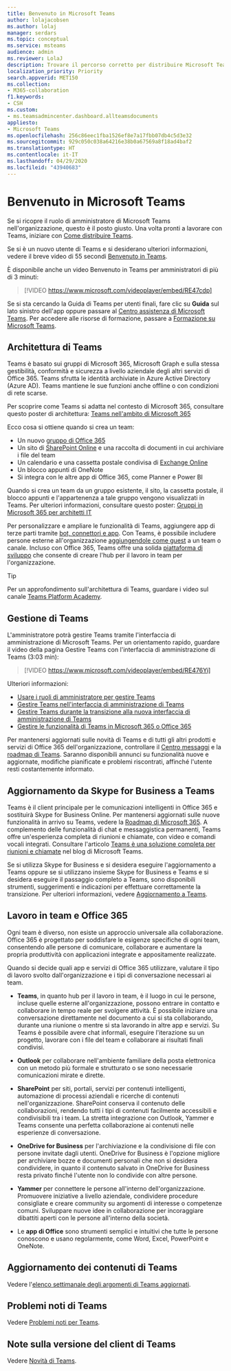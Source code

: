 ```yaml
---
title: Benvenuto in Microsoft Teams
author: lolajacobsen
ms.author: lolaj
manager: serdars
ms.topic: conceptual
ms.service: msteams
audience: admin
ms.reviewer: LolaJ
description: Trovare il percorso corretto per distribuire Microsoft Teams nell'organizzazione. Altre informazioni sull'infrastruttura e l'utilizzo di Teams con Office 365.
localization_priority: Priority
search.appverid: MET150
ms.collection:
- M365-collaboration
f1.keywords:
- CSH
ms.custom:
- ms.teamsadmincenter.dashboard.allteamsdocuments
appliesto:
- Microsoft Teams
ms.openlocfilehash: 256c86eec1fba1526ef8e7a17fbb07db4c5d3e32
ms.sourcegitcommit: 929c050c038a64216e38b0a67569a8f18ad4baf2
ms.translationtype: HT
ms.contentlocale: it-IT
ms.lasthandoff: 04/29/2020
ms.locfileid: "43940683"
---
```

# <a name="welcome-to-microsoft-teams"></a>Benvenuto in Microsoft Teams
Se si ricopre il ruolo di amministratore di Microsoft Teams nell'organizzazione, questo è il posto giusto. Una volta pronti a lavorare con Teams, iniziare con [Come distribuire Teams](How-to-roll-out-teams.md).

Se si è un nuovo utente di Teams e si desiderano ulteriori informazioni, vedere il breve video di 55 secondi [Benvenuto in Teams](https://www.youtube.com/embed/s3aQV3T0D6c).

È disponibile anche un video Benvenuto in Teams per amministratori di più di 3 minuti:

> [!VIDEO https://www.microsoft.com/videoplayer/embed/RE47cdp]

Se si sta cercando la Guida di Teams per utenti finali, fare clic su **Guida** sul lato sinistro dell'app oppure passare al [Centro assistenza di Microsoft Teams](https://support.office.com/teams). Per accedere alle risorse di formazione, passare a [Formazione su Microsoft Teams](training-microsoft-teams-landing-page.md). 

## <a name="teams-architecture"></a>Architettura di Teams

Teams è basato sui gruppi di Microsoft 365, Microsoft Graph e sulla stessa gestibilità, conformità e sicurezza a livello aziendale degli altri servizi di Office 365. Teams sfrutta le identità archiviate in Azure Active Directory (Azure AD). Teams mantiene le sue funzioni anche offline o con condizioni di rete scarse.

Per scoprire come Teams si adatta nel contesto di Microsoft 365, consultare questo poster di architettura: [Teams nell'ambito di Microsoft 365](teams-architecture-solutions-posters.md#teams-as-part-of-microsoft-365)

Ecco cosa si ottiene quando si crea un team:
- Un nuovo [gruppo di Office 365](office-365-groups.md)
- Un sito di [SharePoint Online](sharepoint-onedrive-interact.md) e una raccolta di documenti in cui archiviare i file del team
- Un calendario e una cassetta postale condivisa di [Exchange Online](exchange-teams-interact.md)
- Un blocco appunti di OneNote
- Si integra con le altre app di Office 365, come Planner e Power BI

Quando si crea un team da un gruppo esistente, il sito, la cassetta postale, il blocco appunti e l'appartenenza a tale gruppo vengono visualizzati in Teams. Per ulteriori informazioni, consultare questo poster: [Gruppi in Microsoft 365 per architetti IT](teams-architecture-solutions-posters.md#groups-in-microsoft-365)

Per personalizzare e ampliare le funzionalità di Teams, aggiungere app di terze parti tramite [bot, connettori e app](deploy-apps-microsoft-teams-landing-page.md). Con Teams, è possibile includere persone esterne all'organizzazione [aggiungendole come guest](guest-access.md) a un team o canale. Incluso con Office 365, Teams offre una solida [piattaforma di sviluppo](https://docs.microsoft.com/microsoftteams/platform) che consente di creare l'hub per il lavoro in team per l'organizzazione. 

> [!TIP]
> Per un approfondimento sull'architettura di Teams, guardare i video sul canale [Teams Platform Academy](https://aka.ms/TeamsPlatformAcademy).


## <a name="managing-teams"></a>Gestione di Teams

L'amministratore potrà gestire Teams tramite l'interfaccia di amministrazione di Microsoft Teams. Per un orientamento rapido, guardare il video della pagina Gestire Teams con l'interfaccia di amministrazione di Teams (3:03 min):

> [!VIDEO https://www.microsoft.com/videoplayer/embed/RE476Yi]

Ulteriori informazioni:

- [Usare i ruoli di amministratore per gestire Teams](using-admin-roles.md)
- [Gestire Teams nell'interfaccia di amministrazione di Teams](manage-teams-skypeforbusiness-admin-center.md)
- [Gestire Teams durante la transizione alla nuova interfaccia di amministrazione di Teams](manage-teams-in-modern-portal.md)
- [Gestire le funzionalità di Teams in Microsoft 365 o Office 365](enable-features-office-365.md)

Per mantenersi aggiornati sulle novità di Teams e di tutti gli altri prodotti e servizi di Office 365 dell'organizzazione, controllare il [Centro messaggi](https://admin.microsoft.com/AdminPortal/Home#/MessageCenter) e la [roadmap di Teams](https://www.microsoft.com/microsoft-365/roadmap?rtc=1&filters=Microsoft%20Teams). Saranno disponibili annunci su funzionalità nuove e aggiornate, modifiche pianificate e problemi riscontrati, affinché l'utente resti costantemente informato. 

## <a name="upgrade-from-skype-for-business-to-teams"></a>Aggiornamento da Skype for Business a Teams
Teams è il client principale per le comunicazioni intelligenti in Office 365 e sostituirà Skype for Business Online. Per mantenersi aggiornati sulle nuove funzionalità in arrivo su Teams, vedere la [Roadmap di Microsoft 365](https://aka.ms/O365Roadmap). A complemento delle funzionalità di chat e messaggistica permanenti, Teams offre un'esperienza completa di riunioni e chiamate, con video e comandi vocali integrati. Consultare l'articolo [Teams è una soluzione completa per riunioni e chiamate](https://techcommunity.microsoft.com/t5/Microsoft-Teams-Blog/Microsoft-Teams-is-now-a-complete-meeting-and-calling-solution/ba-p/236042) nel blog di Microsoft Teams.

Se si utilizza Skype for Business e si desidera eseguire l'aggiornamento a Teams oppure se si utilizzano insieme Skype for Business e Teams e si desidera eseguire il passaggio completo a Teams, sono disponibili strumenti, suggerimenti e indicazioni per effettuare correttamente la transizione. Per ulteriori informazioni, vedere [Aggiornamento a Teams](upgrade-start-here.md).

## <a name="teamwork-and-office-365"></a>Lavoro in team e Office 365
Ogni team è diverso, non esiste un approccio universale alla collaborazione. Office 365 è progettato per soddisfare le esigenze specifiche di ogni team, consentendo alle persone di comunicare, collaborare e aumentare la propria produttività con applicazioni integrate e appositamente realizzate.

Quando si decide quali app e servizi di Office 365 utilizzare, valutare il tipo di lavoro svolto dall'organizzazione e i tipi di conversazione necessari ai team. 

- **Teams**, in quanto hub per il lavoro in team, è il luogo in cui le persone, incluse quelle esterne all'organizzazione, possono entrare in contatto e collaborare in tempo reale per svolgere attività. È possibile iniziare una conversazione direttamente nel documento a cui si sta collaborando, durante una riunione o mentre si sta lavorando in altre app e servizi. Su Teams è possibile avere chat informali, eseguire l'iterazione su un progetto, lavorare con i file del team e collaborare ai risultati finali condivisi. 

- **Outlook** per collaborare nell'ambiente familiare della posta elettronica con un metodo più formale e strutturato o se sono necessarie comunicazioni mirate e dirette.

- **SharePoint** per siti, portali, servizi per contenuti intelligenti, automazione di processi aziendali e ricerche di contenuti nell'organizzazione. SharePoint conserva il contenuto delle collaborazioni, rendendo tutti i tipi di contenuti facilmente accessibili e condivisibili tra i team. La stretta integrazione con Outlook, Yammer e Teams consente una perfetta collaborazione ai contenuti nelle esperienze di conversazione.

- **OneDrive for Business** per l'archiviazione e la condivisione di file con persone invitate dagli utenti. OneDrive for Business è l'opzione migliore per archiviare bozze e documenti personali che non si desidera condividere, in quanto il contenuto salvato in OneDrive for Business resta privato finché l'utente non lo condivide con altre persone.

- **Yammer** per connettere le persone all'interno dell'organizzazione. Promuovere iniziative a livello aziendale, condividere procedure consigliate e creare community su argomenti di interesse o competenze comuni. Sviluppare nuove idee in collaborazione per incoraggiare dibattiti aperti con le persone all'interno della società.

- Le **app di Office** sono strumenti semplici e intuitivi che tutte le persone conoscono e usano regolarmente, come Word, Excel, PowerPoint e OneNote. 

## <a name="teams-content-updates"></a>Aggiornamento dei contenuti di Teams

Vedere l'[elenco settimanale degli argomenti di Teams aggiornati](teams-updates.md).

## <a name="teams-known-issues"></a>Problemi noti di Teams

Vedere [Problemi noti per Teams](Known-issues.md).

## <a name="teams-client-release-notes"></a>Note sulla versione del client di Teams

Vedere [Novità di Teams](https://support.office.com/article/what-s-new-in-microsoft-teams-d7092a6d-c896-424c-b362-a472d5f105de).

